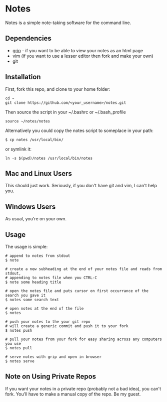 # Notes
Notes is a simple note-taking software for the command line.

## Dependencies

- [grip](https://github.com/joeyespo/grip) - if you want to be able to view your notes as an html page
- vim (if you want to use a lesser editor then fork and make your own)
- git

## Installation
First, fork this repo, and clone to your home folder:
```
cd ~
git clone https://github.com/<your_username>/notes.git
```
Then source the script in your ~/.bashrc or ~/.bash\_profile
```
source ~/notes/notes
```
Alternatively you could copy the notes script to someplace in your path:
```
$ cp notes /usr/local/bin/
```
or symlink it:
```
ln -s $(pwd)/notes /usr/local/bin/notes
```

## Mac and Linux Users
This should just work. Seriously, if you don't have git and vim, I can't help you.

## Windows Users
As usual, you're on your own.

## Usage
The usage is simple:
```
# append to notes from stdout
$ note

# create a new subheading at the end of your notes file and reads from stdout, 
# appending to notes file when you CTRL-C
$ note some heading title

# open the notes file and puts cursor on first occurrance of the search you gave it
$ notes some search text

# open notes at the end of the file
$ notes

# push your notes to the your git repo
# will create a generic commit and push it to your fork
$ notes push

# pull your notes from your fork for easy sharing across any computers you use
$ notes pull

# serve notes with grip and open in browser
$ notes serve
```

## Note on Using Private Repos
If you want your notes in a private repo (probably not a bad idea), you can't fork. You'll have to make a manual copy of the repo. Be my guest.
